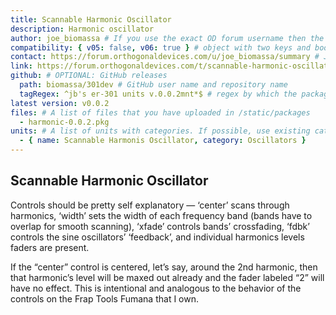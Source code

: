 ```yaml
---
title: Scannable Harmonic Oscillator
description: Harmonic oscillator
author: joe_biomassa # If you use the exact OD forum username then the avatar will be fetched from the forum
compatibility: { v05: false, v06: true } # object with two keys and boolean values: v05 and v06
contact: https://forum.orthogonaldevices.com/u/joe_biomassa/summary # Just a link to wherever you can be contacted
link: https://forum.orthogonaldevices.com/t/scannable-harmonic-oscillator-in-middle-layer-this-time # Another link, to the project source or
github: # OPTIONAL: GitHub releases
  path: biomassa/301dev # GitHub user name and repository name
  tagRegex: ^jb's er-301 units v.0.0.2mnt*$ # regex by which the package can be found (^ = starts with, .*$ = any extension)
latest version: v0.0.2
files: # A list of files that you have uploaded in /static/packages
  - harmonic-0.0.2.pkg
units: # A list of units with categories. If possible, use existing categories unless you have something that deserves its own
  - { name: Scannable Harmonis Oscillator, category: Oscillators }
---
```


## Scannable Harmonic Oscillator

Controls should be pretty self explanatory — ‘center’ scans through harmonics, ‘width’ sets the width of each frequency band (bands have to overlap for smooth scanning), ‘xfade’ controls bands’ crossfading, ‘fdbk’ controls the sine oscillators’ ‘feedback’, and individual harmonics levels faders are present.

If the “center” control is centered, let’s say, around the 2nd harmonic, then that harmonic’s level will be maxed out already and the fader labeled “2” will have no effect. This is intentional and analogous to the behavior of the controls on the Frap Tools Fumana that I own.

<md-img src="harmonicoscillator/harmonic.png" alt=""></md-img>

